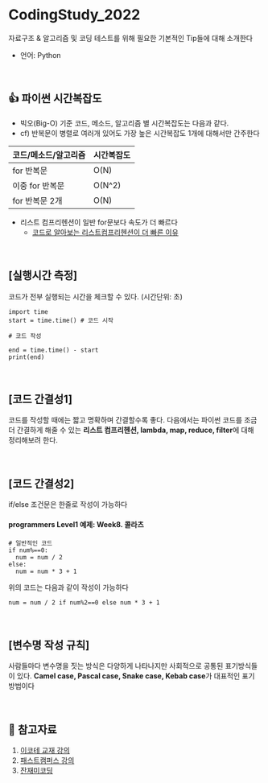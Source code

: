 # CodingStudy_2022
자료구조 & 알고리즘 및 코딩 테스트를 위해 필요한 기본적인 Tip들에 대해 소개한다
- 언어: Python

<br>

## 👍 파이썬 시간복잡도
- 빅오(Big-O) 기준 코드, 메소드, 알고리즘 별 시간복잡도는 다음과 같다.
- cf) 반복문이 병렬로 여러개 있어도 가장 높은 시간복잡도 1개에 대해서만 간주한다

|코드/메소드/알고리즘|시간복잡도|
|---------------|-------|
|for 반복문      |O(N)    |
|이중 for 반복문  |O(N^2)  |
|for 반복문 2개  |O(N)    |

- 리스트 컴프리헨션이 일반 for문보다 속도가 더 빠르다
  - [코드로 알아보는 리스트컴프리헨션이 더 빠른 이유](https://jeongukjae.github.io/posts/inspecting-list-comprehension/)


<br>

## [실행시간 측정]
코드가 전부 실행되는 시간을 체크할 수 있다. (시간단위: 초)

```
import time
start = time.time() # 코드 시작

# 코드 작성

end = time.time() - start
print(end)
```

<br>


## [코드 간결성1]
코드를 작성할 때에는 짧고 명확하며 간결할수록 좋다. 다음에서는 파이썬 코드를 조금 더 간결하게 해줄 수 있는 **리스트 컴프리헨션, lambda, map, reduce, filter**에 대해 정리해보려 한다.

<br>

## [코드 간결성2]
if/else 조건문은 한줄로 작성이 가능하다

#### programmers Level1 예제: Week8. 콜라츠
```
# 일반적인 코드
if num%==0:
  num = num / 2
else:
  num = num * 3 + 1
```

위의 코드는 다음과 같이 작성이 가능하다
```
num = num / 2 if num%2==0 else num * 3 + 1
```

<br>

## [변수명 작성 규칙]
사람들마다 변수명을 짓는 방식은 다양하게 나타나지만 사회적으로 공통된 표기방식들이 있다. **Camel case, Pascal case, Snake case, Kebab case**가 대표적인 표기 방법이다

<br>

## 📖 참고자료
1) [이코테 교재 강의](https://www.youtube.com/playlist?list=PLRx0vPvlEmdAghTr5mXQxGpHjWqSz0dgC)
2) [패스트캠퍼스 강의](https://fastcampus.co.kr/dev_online_algo)
3) [잔재미코딩](https://www.fun-coding.org/PL&OOP1-1.html)
